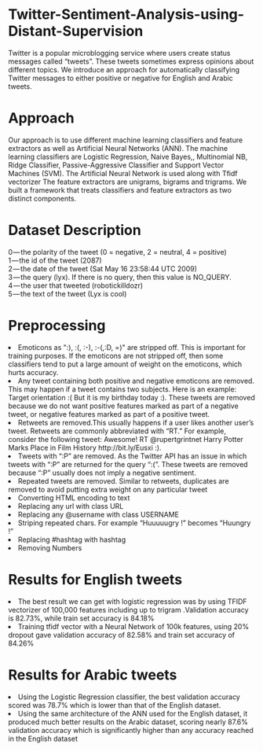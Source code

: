 # Twitter-Sentiment-Analysis-using-Distant-Supervision
Twitter is a popular microblogging service where users create status messages called “tweets”. These tweets sometimes express opinions about different topics. We introduce an approach for automatically classifying Twitter messages to either positive or negative for English and Arabic tweets.
# Approach 
Our approach is to use different machine learning classifiers and feature extractors as well as Artificial Neural Networks (ANN). The machine learning classifiers are Logistic Regression, Naive Bayes,, Multinomial NB, Ridge Classifier, Passive-Aggressive Classifier and Support Vector Machines (SVM). The Artificial Neural Network is used along with Tfidf vectorizer The feature extractors are unigrams, bigrams and trigrams. We built a framework that treats classifiers and feature extractors as two distinct components.
# Dataset Description 
0 — the polarity of the tweet (0 = negative, 2 = neutral, 4 = positive)</br>
1 — the id of the tweet (2087)</br>
2 — the date of the tweet (Sat May 16 23:58:44 UTC 2009)</br>
3 — the query (lyx). If there is no query, then this value is NO_QUERY.</br>
4 — the user that tweeted (robotickilldozr)</br>
5 — the text of the tweet (Lyx is cool)</br>
# Preprocessing 
 <li> Emoticons as ":), :(, :-), :-(,:D, =)" are stripped off. This is important for training purposes. If the emoticons are not stripped off, then some classifiers tend to put a large amount of weight on the emoticons, which hurts accuracy.</li>
 

<li> Any tweet containing both positive and negative emoticons are removed. This may happen if a tweet contains two subjects. Here is an example: Target orientation :( But it is my birthday today :). These tweets are removed because we do not want positive features marked as part of a negative tweet, or negative features marked as part of a positive tweet. </li>
 
<li> Retweets are removed.This usually happens if a user likes another user’s tweet. Retweets are commonly abbreviated with “RT.” For example, consider the following tweet: Awesome! RT @rupertgrintnet Harry Potter Marks Place in Film History http://bit.ly/Eusxi :). </li>
 
<li> Tweets with “:P” are removed. As the Twitter API has an issue in which tweets with “:P” are returned for the query “:(”. These tweets are removed because “:P” usually does not imply a negative sentiment.</li>
 
 <li> Repeated tweets are removed. Similar to retweets, duplicates are removed to avoid putting extra weight on any particular tweet</li>
 
<li> Converting  HTML encoding to text</li>
 
<li> Replacing any url with class URL</li>
 
<li> Replacing any @username with class USERNAME</li>
 
<li> Striping  repeated chars. For example “Huuuuugry !” becomes “Huungry !”</li>
 
<li> Replacing #hashtag with hashtag</li>
 
<li> Removing Numbers</li>

# Results for English tweets
<li> The best result we can get with logistic regression was by using TFIDF vectorizer of 100,000 features including up to trigram .Validation accuracy is 82.73%, while train set accuracy is 84.18%
</li>
<li> Training tfidf vector with a Neural Network of 100k features, using 20% dropout gave validation accuracy of 82.58% and train set accuracy of 84.26%
</li>

# Results for Arabic tweets
<li> Using the Logistic Regression classifier, the best validation accuracy scored was 78.7% which is lower than that of the English dataset.
</li>
<li> Using the same architecture of the ANN used for the English dataset, it produced much better results on the Arabic dataset, scoring nearly 87.6% validation accuracy which is significantly higher than any accuracy reached in the English dataset
</li>
